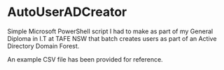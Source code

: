 # AutoUserADCreator

Simple Microsoft PowerShell script I had to make as part of my General Diploma in I.T at TAFE NSW that batch creates users as part of an Active Directory Domain Forest.

An example CSV file has been provided for reference.
